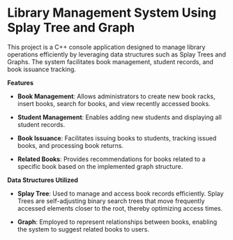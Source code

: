 # Library Management System Using Splay Tree and Graph
This project is a C++ console application designed to manage library operations efficiently by leveraging data structures such as Splay Trees and Graphs. The system facilitates book management, student records, and book issuance tracking.

**Features**
- **Book Management**: Allows administrators to create new book racks, insert books, search for books, and view recently accessed books.​

- **Student Management**: Enables adding new students and displaying all student records.​

- **Book Issuance**: Facilitates issuing books to students, tracking issued books, and processing book returns.​

- **Related Books**: Provides recommendations for books related to a specific book based on the implemented graph structure.​

**Data Structures Utilized**
- **Splay Tree**: Used to manage and access book records efficiently. Splay Trees are self-adjusting binary search trees that move frequently accessed elements closer to the root, thereby optimizing access times. ​

- **Graph**: Employed to represent relationships between books, enabling the system to suggest related books to users.
